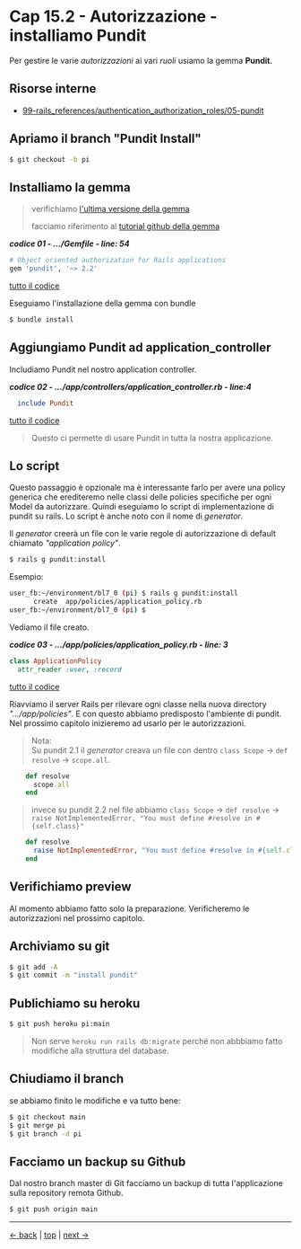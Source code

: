 # <a name="top"></a> Cap 15.2 - Autorizzazione - installiamo Pundit

Per gestire le varie *autorizzazioni* ai vari *ruoli* usiamo la gemma **Pundit**.



## Risorse interne

- [99-rails_references/authentication_authorization_roles/05-pundit]()



## Apriamo il branch "Pundit Install"

```bash
$ git checkout -b pi
```



## Installiamo la gemma

> verifichiamo [l'ultima versione della gemma](https://rubygems.org/gems/pundit)
>
> facciamo riferimento al [tutorial github della gemma](https://github.com/varvet/pundit)

***codice 01 - .../Gemfile - line: 54***

```ruby
# Object oriented authorization for Rails applications
gem 'pundit', '~> 2.2'
```

[tutto il codice](https://github.com/flaviobordonidev/leanpubabrandnewcms/blob/master/01-base/15-authorization/02_01-gemfile.rb)


Eseguiamo l'installazione della gemma con bundle

```bash
$ bundle install
```



## Aggiungiamo Pundit ad application_controller

Includiamo Pundit nel nostro application controller.

***codice 02 - .../app/controllers/application_controller.rb - line:4***

```ruby
  include Pundit
```

[tutto il codice](https://github.com/flaviobordonidev/leanpubabrandnewcms/blob/master/01-base/15-authorization/02_02-application_controller.rb)

> Questo ci permette di usare Pundit in tutta la nostra applicazione.



## Lo script

Questo passaggio è opzionale ma è interessante farlo per avere una policy generica che erediteremo nelle classi delle policies specifiche per ogni Model da autorizzare. 
Quindi eseguiamo lo script di implementazione di pundit su rails. 
Lo script è anche noto con il nome di *generator*.

Il *generator* creerà un file con le varie regole di autorizzazione di default chiamato *"application policy"*.

```bash
$ rails g pundit:install
```

Esempio:
  
```bash
user_fb:~/environment/bl7_0 (pi) $ rails g pundit:install
      create  app/policies/application_policy.rb
user_fb:~/environment/bl7_0 (pi) $ 
```

Vediamo il file creato.

***codice 03 - .../app/policies/application_policy.rb - line: 3***

```ruby
class ApplicationPolicy
  attr_reader :user, :record
```

[tutto il codice](https://github.com/flaviobordonidev/leanpubabrandnewcms/blob/master/01-base/15-authorization/02_03-policies-application_policy.rb)

Riavviamo il server Rails per rilevare ogni classe nella nuova directory *".../app/policies"*.
E con questo abbiamo predisposto l'ambiente di pundit. 
Nel prossimo capitolo inizieremo ad usarlo per le autorizzazioni.

> Nota: <br/>
> Su pundit 2.1 il *generator* creava un file con dentro `class Scope` -> `def resolve` -> `scope.all`.

```ruby
    def resolve
      scope.all
    end
```

> invece su pundit 2.2 nel file abbiamo  `class Scope` -> `def resolve` -> `raise NotImplementedError, "You must define #resolve in #{self.class}"`

```ruby
    def resolve
      raise NotImplementedError, "You must define #resolve in #{self.class}"
    end
```



## Verifichiamo preview

Al momento abbiamo fatto solo la preparazione. Verificheremo le autorizzazioni nel prossimo capitolo.



## Archiviamo su git

```bash
$ git add -A
$ git commit -m "install pundit"
```



## Publichiamo su heroku

```bash
$ git push heroku pi:main
```

> Non serve `heroku run rails db:migrate` perché non abbbiamo fatto modifiche alla struttura del database.



## Chiudiamo il branch

se abbiamo finito le modifiche e va tutto bene:

```bash
$ git checkout main
$ git merge pi
$ git branch -d pi
```



## Facciamo un backup su Github

Dal nostro branch master di Git facciamo un backup di tutta l'applicazione sulla repository remota Github.

```bash
$ git push origin main
```



---

[<- back](https://github.com/flaviobordonidev/leanpubabrandnewcms/blob/master/01-base/15-authorization/01_00-theory-it.md)
 | [top](#top) |
[next ->](https://github.com/flaviobordonidev/leanpubabrandnewcms/blob/master/01-base/15-authorization/03_00-authorization-users-it.md)
